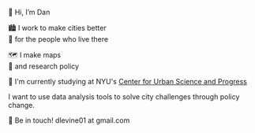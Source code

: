 👋 Hi, I’m Dan


🏙 I work to make cities better  
👯 for the people who live there

🗺 I make maps   
📃 and research policy

🏫 I'm currently studying at NYU's [Center for Urban Science and Progress](https://cusp.nyu.edu)   

I want to use data analysis tools to solve city challenges through policy change.  



📮 Be in touch! dlevine01 at gmail.com

<!---
dlevine01/dlevine01 is a ✨ special ✨ repository because its `README.md` (this file) appears on your GitHub profile.
You can click the Preview link to take a look at your changes.
--->
